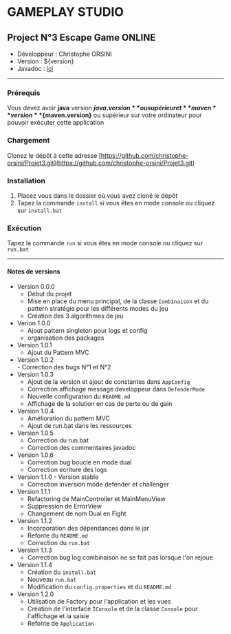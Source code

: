 # GAMEPLAY STUDIO

## Project N°3 Escape Game ONLINE

* Développeur : Christophe ORSINI
* Version     : ${version}
* Javadoc     : [ici](https://projet3.orsini-perso.fr) 

---
### Prérequis
Vous devez avoir **java** version **${java.version}** ou supérieur et **maven** version **${maven.version}** ou supérieur sur votre ordinateur pour pouvoir exécuter cette application

### Chargement
Clonez le dépôt à cette adresse [https://github.com/christophe-orsini/Projet3.git](https://github.com/christophe-orsini/Projet3.git)

### Installation
1. Placez vous dans le dossier où vous avez cloné le dépôt  
2. Tapez la commande `install` si vous êtes en mode console ou cliquez sur `install.bat`  

### Exécution
Tapez la commande `run` si vous êtes en mode console ou cliquez sur `run.bat`  

---
#### Notes de versions
- Version 0.0.0  
    - Début du projet  
    - Mise en place du menu principal, de la classe `Combinaison` et du pattern stratégie pour les différents modes du jeu  
    - Création des 3 algorithmes de jeu  
- Verion 1.0.0  
     - Ajout pattern singleton pour logs et config  
     - organisation des packages  
- Version 1.0.1  
     - Ajout du Pattern MVC  
- Version 1.0.2  
      - Correction des bugs N°1 et N°2  
- Version 1.0.3  
    - Ajout de la version et ajout de constantes dans `AppConfig`  
    - Correction affichage message developpeur dans `DefenderMode`  
    - Nouvelle configuration du `README.md`  
    - Affichage de la solution en cas de perte ou de gain  
- Version 1.0.4  
     - Amélioration du pattern MVC  
     - Ajout de run.bat dans les ressources  
- Version 1.0.5  
     - Correction du run.bat
     - Correction des commentaires javadoc  
- Version 1.0.6  
    - Correction bug boucle en mode dual  
    - Correction ecriture des logs  
- Version 1.1.0 - Version stable
    - Correction inversion mode defender et challenger  
- Version 1.1.1  
     - Refactoring de MainController et MainMenuView
     - Suppression de ErrorView
     - Changement de nom Dual en Fight  
- Version 1.1.2
    - Incorporation des dépendances dans le jar
    - Refonte du `README.md`
    - Correction du `run.bat`  
- Version 1.1.3
     - Correction bug log combinaison ne se fait pas lorsque l'on rejoue
- Version 1.1.4
     - Création du `install.bat`
     - Nouveau `run.bat`
     - Modification du `config.properties` et du `README.md`
- Version 1.2.0
    - Utilisation de Factory pour l'application et les vues
    - Création de l'interface `IConsole` et de la classe `Console` pour l'affichage et la saisie
    - Refonte de `Application`